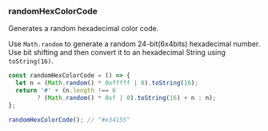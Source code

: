 ### randomHexColorCode

Generates a random hexadecimal color code.

Use `Math.random` to generate a random 24-bit(6x4bits) hexadecimal number. Use bit shifting and then convert it to an hexadecimal String using `toString(16)`.

```js
const randomHexColorCode = () => {
  let n = (Math.random() * 0xfffff | 0).toString(16);
  return '#' + (n.length !== 6
        ? (Math.random() * 0xf | 0).toString(16) + n : n);
};
```

```js
randomHexColorCode(); // "#e34155"
```
